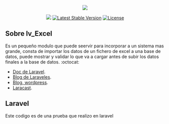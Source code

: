 <p align="center"><img src="https://laravel.com/assets/img/components/logo-laravel.svg"></p>

<p align="center">
<a href="https://twitter.com/gnuxdar"><img src="https://gnuxdar.files.wordpress.com/2017/06/twimg.png"></a>
<a href="https://packagist.org/packages/laravel/framework"><img src="https://poser.pugx.org/laravel/framework/v/stable.svg" alt="Latest Stable Version"></a>
<a href="https://packagist.org/packages/laravel/framework"><img src="https://poser.pugx.org/laravel/framework/license.svg" alt="License"></a>
</p>

## Sobre lv_Excel

Es un pequeño modulo que puede seervir para incorporar a un sistema mas grande, consta de importar los datos de un fichero de excel a una base de datos, puede mostrar y validar lo que va a cargar antes de subir los datos finales a la base de datos.
:octocat:

- [Doc de Laravel](https://laravel.com/docs/).
- [Blog de Laraveles](https://laraveles.com/).
- [Blog, wordpress](https://gnuxdar.wordpress.com/).
- [Laracast](https://laracasts.com/).


## Laravel

Este codigo es de una prueba que realizo en laravel
